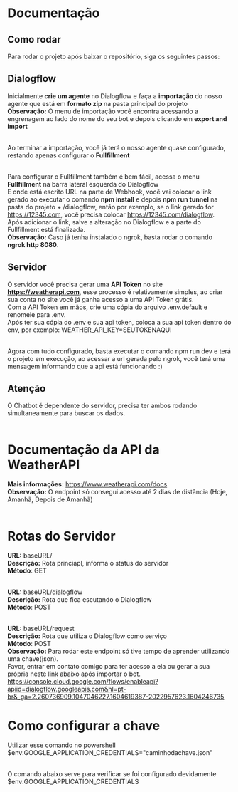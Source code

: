 # Documentação

## Como rodar

Para rodar o projeto após baixar o repositório, siga os seguintes passos:<br/>

## Dialogflow

Inicialmente <b>crie um agente</b> no Dialogflow e faça a <b>importação</b> do nosso agente que está em <b>formato zip</b> na pasta principal do projeto<br />
<b>Observação:</b> O menu de importação você encontra acessando a engrenagem ao lado do nome do seu bot e depois clicando em <b>export and import</b><br /><br />

Ao terminar a importação, você já terá o nosso agente quase configurado, restando apenas configurar o <b>Fullfillment</b><br /><br />

Para configurar o Fullfillment também é bem fácil, acessa o menu <b>Fullfillment</b> na barra lateral esquerda do Dialogflow<br/>
E onde está escrito URL na parte de Webhook, você vai colocar o link gerado ao executar o comando <b>npm install</b> e depois <b>npm run tunnel</b> na pasta do projeto + /dialogflow, então por exemplo, se o link gerado for https://12345.com, você precisa colocar https://12345.com/dialogflow. Após adicionar o link, salve a alteração no Dialogflow e a parte do Fullfillment está finalizada.<br />
<b>Observação:</b> Caso já tenha instalado o ngrok, basta rodar o comando <b>ngrok http 8080</b>.<br/>

## Servidor

O servidor você precisa gerar uma <b>API Token</b> no site <b>https://weatherapi.com</b>, esse processo é relativamente simples, ao criar sua conta no site você já ganha acesso a uma API Token grátis. <br />
Com a API Token em mãos, crie uma cópia do arquivo .env.default e renomeie para .env.<br />
Após ter sua cópia do .env e sua api token, coloca a sua api token dentro do env, por exemplo: WEATHER_API_KEY=SEUTOKENAQUI<br /><br />

Agora com tudo configurado, basta executar o comando npm run dev e terá o projeto em execução, ao acessar a url gerada pelo ngrok, você terá uma mensagem informando que a api está funcionando :)<br/>

## Atenção

O Chatbot é dependente do servidor, precisa ter ambos rodando simultaneamente para buscar os dados.<br/><br/>

# Documentação da API da WeatherAPI

<b>Mais informações:</b> https://www.weatherapi.com/docs<br/>
<b>Observação:</b> O endpoint só consegui acesso até 2 dias de distância (Hoje, Amanhã, Depois de Amanhã)<br/><br/>

# Rotas do Servidor

<b>URL:</b> baseURL/<br />
<b>Descrição:</b> Rota princiapl, informa o status do servidor<br />
<b>Método</b>: GET<br/><br/>

<b>URL:</b> baseURL/dialogflow<br />
<b>Descrição:</b> Rota que fica escutando o Dialogflow<br />
<b>Método</b>: POST<br/><br/>

<b>URL:</b> baseURL/request<br />
<b>Descrição:</b> Rota que utiliza o Dialogflow como serviço<br />
<b>Método</b>: POST<br/>
<b>Observação: </b> Para rodar este endpoint só tive tempo de aprender utilizando uma chave(json).<br />
Favor, entrar em contato comigo para ter acesso a ela ou gerar a sua própria neste link abaixo após importar o bot.<br/>
https://console.cloud.google.com/flows/enableapi?apiid=dialogflow.googleapis.com&hl=pt-br&_ga=2.260736909.1047046227.1604619387-2022957623.1604246735<br/>

# Como configurar a chave

Utilizar esse comando no powershell \$env:GOOGLE_APPLICATION_CREDENTIALS="caminhodachave.json"<br /><br />

O comando abaixo serve para verificar se foi configurado devidamente \$env:GOOGLE_APPLICATION_CREDENTIALS
